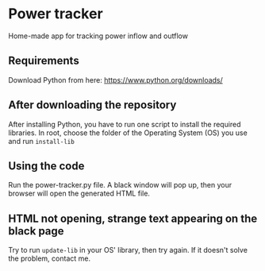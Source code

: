 # Power tracker 
 Home-made app for tracking power inflow and outflow

## Requirements 
 Download Python from here: https://www.python.org/downloads/

## After downloading the repository
After installing Python, you have to run one script to install the required libraries.
In root, choose the folder of the Operating System (OS) you use and run `install-lib`

## Using the code
Run the power-tracker.py file. A black window will pop up, then your browser will open the generated HTML file.

## HTML not opening, strange text appearing on the black page
Try to run `update-lib` in your OS' library, then try again. If it doesn't solve the problem, contact me.
